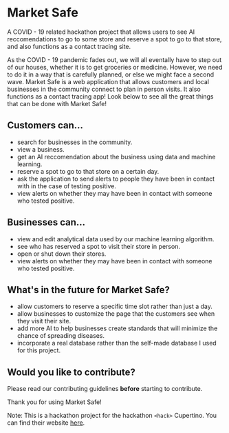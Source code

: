 # Market Safe

A COVID - 19 related hackathon project that allows users to see AI reccomendations to go to some store and reserve a spot to go to that store, and also functions as a contact tracing site.

As the COVID - 19 pandemic fades out, we will all eventally have to step out of our houses, whether it is to get groceries or medicine. However, we need to do it in a way that is carefully planned, or else we might face a second wave. Market Safe is a web application that allows customers and local businesses in the community connect to plan in person visits. It also functions as a contact tracing app! Look below to see all the great things that can be done with Market Safe!

## Customers can...

- search for businesses in the community.
- view a business.
- get an AI reccomendation about the business using data and machine learning.
- reserve a spot to go to that store on a certain day.
- ask the application to send alerts to people they have been in contact with in the case of testing positive.
- view alerts on whether they may have been in contact with someone who tested positive.

## Businesses can...

- view and edit analytical data used by our machine learning algorithm.
- see who has reserved a spot to visit their store in person.
- open or shut down their stores.
- view alerts on whether they may have been in contact with someone who tested positive.

## What's in the future for Market Safe?

- allow customers to reserve a specific time slot rather than just a day.
- allow businesses to customize the page that the customers see when they visit their site.
- add more AI to help businesses create standards that will minimize the chance of spreading diseases.
- incorporate a real database rather than the self-made database I used for this project.

## Would you like to contribute?

Please read our contributing guidelines __before__ starting to contribute.

Thank you for using Market Safe!

Note: This is a hackathon project for the hackathon `<hack>` Cupertino. You can find their website [here](https://hackcupertino2020.devpost.com/).
